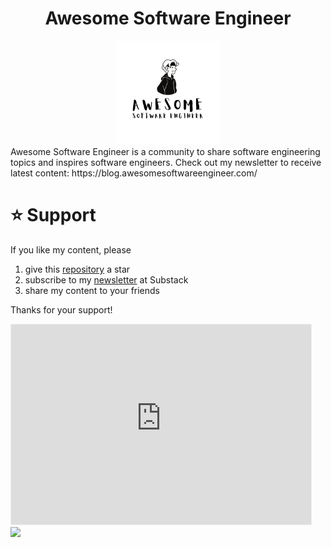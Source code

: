 <div align="center" width="100%">
    <h1>Awesome Software Engineer</h1>
    <img width="33%" src="./assets/awesome-software-engineer.png">
</div>
Awesome Software Engineer is a community to share software engineering topics and inspires software engineers. Check out my newsletter to receive latest content: https://blog.awesomesoftwareengineer.com/

# ⭐ Support
If you like my content, please

1. give this [repository](https://github.com/raychongtk/awesome-software-engineer) a star
2. subscribe to my [newsletter](https://blog.awesomesoftwareengineer.com) at Substack
3. share my content to your friends

Thanks for your support!


<iframe src="https://blog.awesomesoftwareengineer.com/embed" width="480" height="320" style="border:1px solid #EEE; background:white;" frameborder="0" scrolling="no"></iframe>
<br>
<a href="https://github.com/raychongtk/awesome-software-engineer"><img src="https://github-link-card.s3.ap-northeast-1.amazonaws.com/raychongtk/awesome-software-engineer.png" width="460px"></a>
